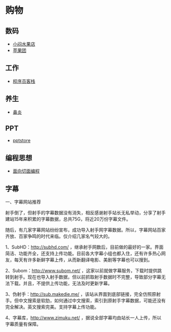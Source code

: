 # 购物

## 数码
* [小闷水果店](http://appled.cc/)
* [苹果团](http:www.appletuan.com)

## 工作
* [程序员客栈](http://www.proginn.com/)

## 养生
* [鼻炎](http://www.douban.com/group/topic/40864204/)

## PPT
* [pptstore](http://www.pptstore.net/ppt_free/)


## 编程思想
* [面向切面编程](http://nuysoft.com/2013/09/04/intro-to-aspect-oriented-programming/)


## 字幕
一、字幕网站推荐

射手倒了，但射手的字幕数据没有消失，相反感谢射手站长无私举动，分享了射手建站15年来积累的字幕数据，总共75G，将近20万份字幕文件。

随后，有几家字幕网站纷纷宣布，成功导入射手网字幕数据。所以，字幕网站百家齐放、百家争鸣的时代来临。仅介绍几家名气较大的。

1、SubHD：http://subhd.com/ ，继承射手网数后，目前做的最好的一家。界面简洁、功能齐全，还支持上传功能。目前各大字幕小组也都入住，还有许多热心网友，每天有许多新鲜字幕上传，从而新翻译电影、美剧等字幕也可以搜到。

2、Subom：http://www.subom.net/ ，这家以前就做字幕服务，下载时提供跳转到射手。现在也导入射手数据，但以前抓取射手数据时不完整，导致部分字幕无法下载。并且，不提供上传功能，无法及时更新字幕。

3、伪射手：http://sub.makedie.me/ ，该站从界面到底部链接，完全仿照原射手。但中文搜索是软肋，如何通过中文搜索，索引到原射手字幕数据，可能还没有完全解决。英文搜索完美。支持字幕上传功能。

4、字幕库，http://www.zimuku.net/ ，据说全部字幕均由站长一人上传，所以字幕质量有保障。